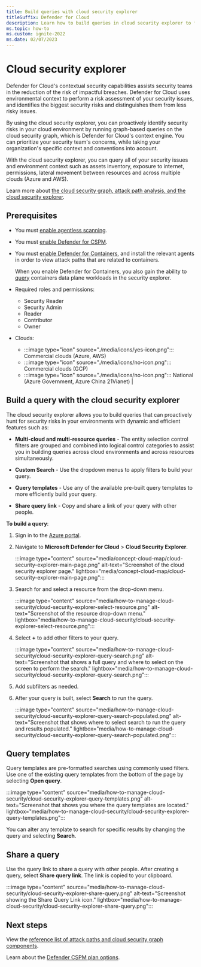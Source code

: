 ```yaml
---
title: Build queries with cloud security explorer
titleSuffix: Defender for Cloud
description: Learn how to build queries in cloud security explorer to find vulnerabilities that exist on your multicloud environment.
ms.topic: how-to
ms.custom: ignite-2022
ms.date: 02/07/2023
---
```


# Cloud security explorer

Defender for Cloud's contextual security capabilities assists security teams in the reduction of the risk of impactful breaches. Defender for Cloud uses environmental context to perform a risk assessment of your security issues, and identifies the biggest security risks and distinguishes them from less risky issues.

By using the cloud security explorer, you can proactively identify security risks in your cloud environment by running graph-based queries on the cloud security graph, which is Defender for Cloud's context engine. You can prioritize your security team's concerns, while taking your organization's specific context and conventions into account.  

With the cloud security explorer, you can query all of your security issues and environment context such as assets inventory, exposure to internet, permissions, lateral movement between resources and across multiple clouds (Azure and AWS).

Learn more about [the cloud security graph, attack path analysis, and the cloud security explorer](concept-attack-path.md).

## Prerequisites

- You must [enable agentless scanning](enable-vulnerability-assessment-agentless.md).

- You must [enable Defender for CSPM](enable-enhanced-security.md).

- You must [enable Defender for Containers](defender-for-containers-enable.md), and install the relevant agents in order to view attack paths that are related to containers. 

    When you enable Defender for Containers, you also gain the ability to [query](how-to-manage-cloud-security-explorer.md#build-a-query-with-the-cloud-security-explorer) containers data plane workloads in the security explorer. 

- Required roles and permissions: 
    - Security Reader
    - Security Admin
    - Reader
    - Contributor
    - Owner

- Clouds: 
    - :::image type="icon" source="./media/icons/yes-icon.png"::: Commercial clouds (Azure, AWS) 
    - :::image type="icon" source="./media/icons/no-icon.png"::: Commercial clouds (GCP) 
    - :::image type="icon" source="./media/icons/no-icon.png"::: National (Azure Government, Azure China 21Vianet) |

## Build a query with the cloud security explorer

The cloud security explorer allows you to build queries that can proactively hunt for security risks in your environments with dynamic and efficient features such as:

- **Multi-cloud and multi-resource queries** - The entity selection control filters are grouped and combined into logical control categories to assist you in building queries across cloud environments and across resources simultaneously.

- **Custom Search** - Use the dropdown menus to apply filters to build your query.

- **Query templates** -  Use any of the available pre-built query templates to more efficiently build your query.

- **Share query link** - Copy and share a link of your query with other people.

**To build a query**:

1. Sign in to the [Azure portal](https://portal.azure.com).

1. Navigate to **Microsoft Defender for Cloud** > **Cloud Security Explorer**.

    :::image type="content" source="media/concept-cloud-map/cloud-security-explorer-main-page.png" alt-text="Screenshot of the cloud security explorer page." lightbox="media/concept-cloud-map/cloud-security-explorer-main-page.png":::

1. Search for and select a resource from the drop-down menu. 

      :::image type="content" source="media/how-to-manage-cloud-security/cloud-security-explorer-select-resource.png" alt-text="Screenshot of the resource drop-down menu." lightbox="media/how-to-manage-cloud-security/cloud-security-explorer-select-resource.png":::

1. Select **+** to add other filters to your query.
    
    :::image type="content" source="media/how-to-manage-cloud-security/cloud-security-explorer-query-search.png" alt-text="Screenshot that shows a full query and where to select on the screen to perform the search." lightbox="media/how-to-manage-cloud-security/cloud-security-explorer-query-search.png":::

1. Add subfilters as needed.

1. After your query is built, select **Search** to run the query.

    :::image type="content" source="media/how-to-manage-cloud-security/cloud-security-explorer-query-search-populated.png" alt-text="Screenshot that shows where to select search to run the query and results populated." lightbox="media/how-to-manage-cloud-security/cloud-security-explorer-query-search-populated.png":::

## Query templates

Query templates are pre-formatted searches using commonly used filters. Use one of the existing query templates from the bottom of the page by selecting **Open query**.

:::image type="content" source="media/how-to-manage-cloud-security/cloud-security-explorer-query-templates.png" alt-text="Screenshot that shows you where the query templates are located." lightbox="media/how-to-manage-cloud-security/cloud-security-explorer-query-templates.png":::

You can alter any template to search for specific results by changing the query and selecting **Search**.


## Share a query

Use the query link to share a query with other people. After creating a query, select **Share query link**. The link is copied to your clipboard.

:::image type="content" source="media/how-to-manage-cloud-security/cloud-security-explorer-share-query.png" alt-text="Screenshot showing the Share Query Link icon." lightbox="media/how-to-manage-cloud-security/cloud-security-explorer-share-query.png":::

## Next steps

View the [reference list of attack paths and cloud security graph components](attack-path-reference.md).

Learn about the [Defender CSPM plan options](concept-cloud-security-posture-management.md#defender-cspm-plan-options).
